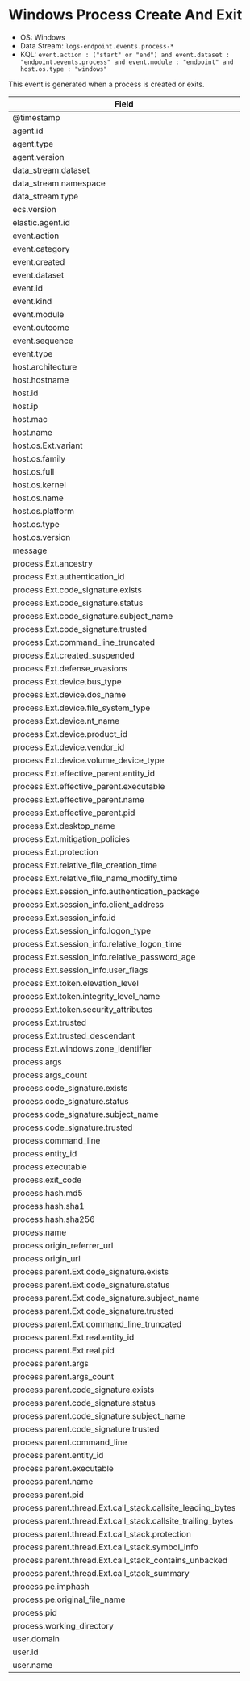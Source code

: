 # Windows Process Create And Exit

- OS: Windows
- Data Stream: `logs-endpoint.events.process-*`
- KQL: `event.action : ("start" or "end") and event.dataset : "endpoint.events.process" and event.module : "endpoint" and host.os.type : "windows"`

This event is generated when a process is created or exits.


| Field |
|---|
| @timestamp |
| agent.id |
| agent.type |
| agent.version |
| data_stream.dataset |
| data_stream.namespace |
| data_stream.type |
| ecs.version |
| elastic.agent.id |
| event.action |
| event.category |
| event.created |
| event.dataset |
| event.id |
| event.kind |
| event.module |
| event.outcome |
| event.sequence |
| event.type |
| host.architecture |
| host.hostname |
| host.id |
| host.ip |
| host.mac |
| host.name |
| host.os.Ext.variant |
| host.os.family |
| host.os.full |
| host.os.kernel |
| host.os.name |
| host.os.platform |
| host.os.type |
| host.os.version |
| message |
| process.Ext.ancestry |
| process.Ext.authentication_id |
| process.Ext.code_signature.exists |
| process.Ext.code_signature.status |
| process.Ext.code_signature.subject_name |
| process.Ext.code_signature.trusted |
| process.Ext.command_line_truncated |
| process.Ext.created_suspended |
| process.Ext.defense_evasions |
| process.Ext.device.bus_type |
| process.Ext.device.dos_name |
| process.Ext.device.file_system_type |
| process.Ext.device.nt_name |
| process.Ext.device.product_id |
| process.Ext.device.vendor_id |
| process.Ext.device.volume_device_type |
| process.Ext.effective_parent.entity_id |
| process.Ext.effective_parent.executable |
| process.Ext.effective_parent.name |
| process.Ext.effective_parent.pid |
| process.Ext.desktop_name |
| process.Ext.mitigation_policies |
| process.Ext.protection |
| process.Ext.relative_file_creation_time |
| process.Ext.relative_file_name_modify_time |
| process.Ext.session_info.authentication_package |
| process.Ext.session_info.client_address |
| process.Ext.session_info.id |
| process.Ext.session_info.logon_type |
| process.Ext.session_info.relative_logon_time |
| process.Ext.session_info.relative_password_age |
| process.Ext.session_info.user_flags |
| process.Ext.token.elevation_level |
| process.Ext.token.integrity_level_name |
| process.Ext.token.security_attributes |
| process.Ext.trusted |
| process.Ext.trusted_descendant |
| process.Ext.windows.zone_identifier |
| process.args |
| process.args_count |
| process.code_signature.exists |
| process.code_signature.status |
| process.code_signature.subject_name |
| process.code_signature.trusted |
| process.command_line |
| process.entity_id |
| process.executable |
| process.exit_code |
| process.hash.md5 |
| process.hash.sha1 |
| process.hash.sha256 |
| process.name |
| process.origin_referrer_url |
| process.origin_url |
| process.parent.Ext.code_signature.exists |
| process.parent.Ext.code_signature.status |
| process.parent.Ext.code_signature.subject_name |
| process.parent.Ext.code_signature.trusted |
| process.parent.Ext.command_line_truncated |
| process.parent.Ext.real.entity_id |
| process.parent.Ext.real.pid |
| process.parent.args |
| process.parent.args_count |
| process.parent.code_signature.exists |
| process.parent.code_signature.status |
| process.parent.code_signature.subject_name |
| process.parent.code_signature.trusted |
| process.parent.command_line |
| process.parent.entity_id |
| process.parent.executable |
| process.parent.name |
| process.parent.pid |
| process.parent.thread.Ext.call_stack.callsite_leading_bytes |
| process.parent.thread.Ext.call_stack.callsite_trailing_bytes |
| process.parent.thread.Ext.call_stack.protection |
| process.parent.thread.Ext.call_stack.symbol_info |
| process.parent.thread.Ext.call_stack_contains_unbacked |
| process.parent.thread.Ext.call_stack_summary |
| process.pe.imphash |
| process.pe.original_file_name |
| process.pid |
| process.working_directory |
| user.domain |
| user.id |
| user.name |

